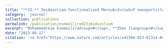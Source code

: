 ```yaml
---
title: "**23.** Imidazolium-functionalized Mo<sub>3</sub>P nanoparticles with an ionomer coating for electrocatalytic reduction of CO<sub>2</sub> to propane"
category: 'journal'
collection: publications
permalink: /publication/esmaeilirad23imidazolium
excerpt: "Mohammadreza Esmaeilirad<sup>#</sup>, **Zhen Jiang<sup>#</sup>**, Ahmad M. Harzandi, Alireza Kondori, Mahmoud Tamadoni Saray, Carlo U Segre, Reza Shahbazian-Yassar, Andrew M. Rappe, and Mohammad Asadi (**<sup>#</sup>: equal contribution**)"
date: "2023-08-17"
citation: '<a href="https://www.nature.com/articles/s41560-023-01314-8#citeas"> <span style="color: blue"><i><B>Nat. Energy</B></i></span> 8, 891-900, (2023) </a>'
---
```

